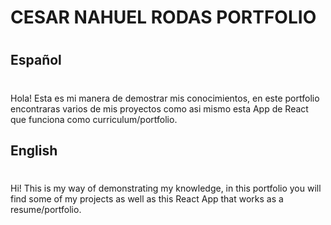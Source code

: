 #

# CESAR NAHUEL RODAS PORTFOLIO

#

## Español

#

Hola! Esta es mi manera de demostrar mis conocimientos, en este portfolio encontraras varios de mis proyectos como asi mismo esta App de React que funciona como curriculum/portfolio.

## English

#

Hi! This is my way of demonstrating my knowledge, in this portfolio you will find some of my projects as well as this React App that works as a resume/portfolio.
